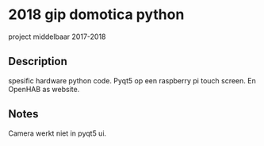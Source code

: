 # 2018 gip domotica python
project middelbaar 2017-2018
## Description
spesific hardware python code. Pyqt5 op een raspberry pi touch screen. En OpenHAB as website.

## Notes
Camera werkt niet in pyqt5 ui.
